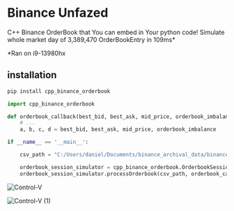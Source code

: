 # Binance Unfazed

C++ Binance OrderBook that You can embed in Your python code!
Simulate whole market day of 3,389,470 OrderBookEntry in 109ms*

*Ran on i9-13980hx

## installation 
```bash
pip install cpp_binance_orderbook
```

```python
import cpp_binance_orderbook

def orderbook_callback(best_bid, best_ask, mid_price, orderbook_imbalance):
    # ...
    a, b, c, d = best_bid, best_ask, mid_price, orderbook_imbalance

if __name__ == '__main__':

    csv_path = "C:/Users/daniel/Documents/binance_archival_data/binance_difference_depth_stream_usd_m_futures_trxusdt_25-03-2025.csv"

    orderbook_session_simulator = cpp_binance_orderbook.OrderbookSessionSimulator()
    orderbook_session_simulator.processOrderbook(csv_path, orderbook_callback)
```

![Control-V](https://github.com/user-attachments/assets/a90a5dfc-88c9-4625-8c7e-5456468b6a41)
 
![Control-V (1)](https://github.com/user-attachments/assets/afe41fee-8f34-4493-aabb-be7d6e8f25e7)
